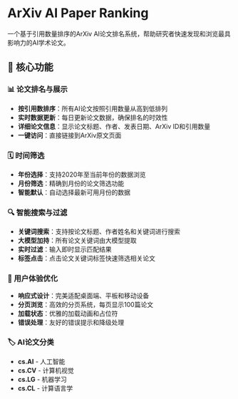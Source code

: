 # ArXiv AI Paper Ranking

一个基于引用数量排序的ArXiv AI论文排名系统，帮助研究者快速发现和浏览最具影响力的AI学术论文。

## 🚀 核心功能

### 📊 论文排名与展示
- **按引用数排序**：所有AI论文按照引用数量从高到低排列
- **实时数据更新**：每日更新论文数据，确保排名的时效性
- **详细论文信息**：显示论文标题、作者、发表日期、ArXiv ID和引用数量
- **一键访问**：直接链接到ArXiv原文页面

### 🗓️ 时间筛选
- **年份选择**：支持2020年至当前年份的数据浏览
- **月份筛选**：精确到月份的论文筛选功能
- **智能默认**：自动选择最新可用月份的数据

### 🔍 智能搜索与过滤
- **关键词搜索**：支持按论文标题、作者姓名和关键词进行搜索
- **大模型加持**：所有论文关键词由大模型提取
- **实时过滤**：输入即时显示匹配结果
- **标签点击**：点击论文关键词标签快速筛选相关论文

### 📱 用户体验优化
- **响应式设计**：完美适配桌面端、平板和移动设备
- **分页浏览**：高效的分页系统，每页显示100篇论文
- **加载状态**：优雅的加载动画和占位符
- **错误处理**：友好的错误提示和降级处理

### 🏷️ AI论文分类
- **cs.AI** - 人工智能
- **cs.CV** - 计算机视觉  
- **cs.LG** - 机器学习
- **cs.CL** - 计算语言学
